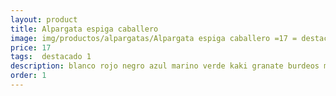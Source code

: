 ```yaml
---
layout: product
title: Alpargata espiga caballero 
image: img/productos/alpargatas/Alpargata espiga caballero =17 = destacado 1 =blanco rojo negro azul marino verde kaki granate burdeos marrón beige.webp
price: 17 
tags:  destacado 1 
description: blanco rojo negro azul marino verde kaki granate burdeos marrón beige
order: 1
---
```

